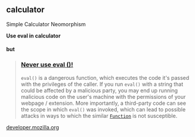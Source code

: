 ## calculator
Simple Calculator Neomorphism

**Use eval in calculator**
#### but
> ### [Never use eval ()!](https://developer.mozilla.org/en-US/docs/Web/JavaScript/Reference/Global_Objects/eval#never_use_eval! "Permalink to Never use eval()!")
> `eval()` is a dangerous function, which executes the code it's passed with the privileges of the caller. If you run `eval()` with a string that could be affected by a malicious party, you may end up running malicious code on the user's machine with the permissions of your webpage / extension. More importantly, a third-party code can see the scope in which `eval()` was invoked, which can lead to possible attacks in ways to which the similar [`Function`](https://developer.mozilla.org/en-US/docs/Web/JavaScript/Reference/Global_Objects/Function) is not susceptible.

[developer.mozilla.org](https://developer.mozilla.org/en-US/docs/Web/JavaScript/Reference/Global_Objects/eval)